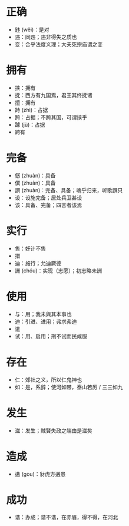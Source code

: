 
# 正确
* 韪 (wěi)：是对
* 违：同韪；违非得失之质也
* 变：合乎法度义理；大夫死宗庙谓之变
# 拥有
* 挟：拥有
* 抚：西方有九国焉，君王其终抚诸
* 擅：拥有
* 跱 (zhì)：占据
* 跨：占据；不跨其国，可谓挟乎
* 躆 (jù)：占据
* 跨有
# 完备
* 僝 (zhuàn)：具备
* 僎 (zhuàn)：具备
* 譔 (zhuàn)：完备、具备；魂乎归来，听歌譔只
* 设：设施完备；居处兵卫甚设
* 该：具备、完备；四言者该焉

# 实行
* 售：奸计不售
* 措
* 迪：施行；允迪厥德
* 詶 (chóu)：实现（志愿）；初志略未詶
# 使用
* 与：用；我未與其本事也
* 迪：引进、进用；弗求弗迪
* 遣
* 试：用、启用；刑不试而民咸服
# 存在
* 仁：郊社之义，所以仁鬼神也
* 如：是，系辞；使河如带，泰山若厉 / 三三如九
# 发生
* 滋：发生；賊賢失政之端由是滋矣
# 造成
* 遘 (gòu)：豺虎方遘患
# 成功
* 谐：办成；谐不谐，在赤眉，得不得，在河北